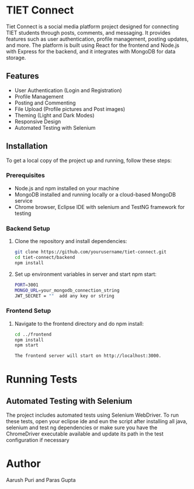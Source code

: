 # TIET Connect

<p>Tiet Connect is a social media platform project designed for connecting TIET students through posts, comments, and messaging. It provides features such as user authentication, profile management, posting updates, and more. The platform is built using React for the frontend and Node.js with Express for the backend, and it integrates with MongoDB for data storage.</p>

## Features

- User Authentication (Login and Registration)
- Profile Management
- Posting and Commenting
- File Upload (Profile pictures and Post images)
- Theming (Light and Dark Modes)
- Responsive Design
- Automated Testing with Selenium

## Installation

To get a local copy of the project up and running, follow these steps:

### Prerequisites

- Node.js and npm installed on your machine
- MongoDB installed and running locally or a cloud-based MongoDB service
- Chrome browser, Eclipse IDE with selenium and TestNG framework for testing

### Backend Setup

1. Clone the repository and install dependencies:
   ```bash
   git clone https://github.com/yourusername/tiet-connect.git
   cd tiet-connect/backend
   npm install
   ```
2. Set up environment variables in server and start npm start:
   ```bash
   PORT=3001
   MONGO_URL=your_mongodb_connection_string
   JWT_SECRET = ""  add any key or string
   ```

### Frontend Setup

1. Navigate to the frontend directory and do npm install:

   ```bash
   cd ../frontend
   npm install
   npm start

   The frontend server will start on http://localhost:3000.
   ```

# Running Tests

## Automated Testing with Selenium

<p>The project includes automated tests using Selenium WebDriver. To run these tests, open your eclipse ide and eun the script after installing all java, selenium and test ng dependencies or make sure you have the ChromeDriver executable available and update its path in the test configuration if necessary </p>

# Author

Aarush Puri and Paras Gupta
